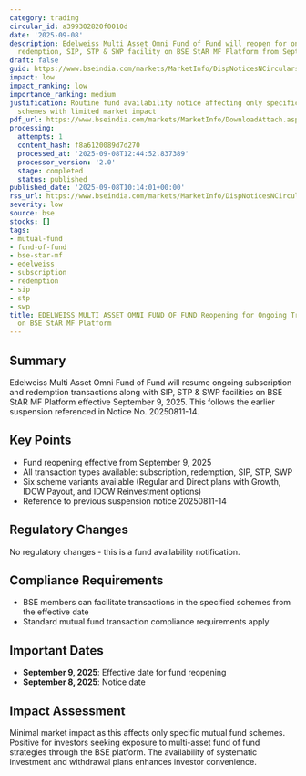 ```yaml
---
category: trading
circular_id: a399302820f0010d
date: '2025-09-08'
description: Edelweiss Multi Asset Omni Fund of Fund will reopen for ongoing subscription,
  redemption, SIP, STP & SWP facility on BSE StAR MF Platform from September 9, 2025.
draft: false
guid: https://www.bseindia.com/markets/MarketInfo/DispNoticesNCirculars.aspx?Noticeid={CEBD36FF-F278-46B4-9F4A-D2CA74690227}&noticeno=20250908-10&dt=09/08/2025&icount=10&totcount=20&flag=0
impact: low
impact_ranking: low
importance_ranking: medium
justification: Routine fund availability notice affecting only specific mutual fund
  schemes with limited market impact
pdf_url: https://www.bseindia.com/markets/MarketInfo/DownloadAttach.aspx?id=20250908-10&attachedId=
processing:
  attempts: 1
  content_hash: f8a6120089d7d270
  processed_at: '2025-09-08T12:44:52.837389'
  processor_version: '2.0'
  stage: completed
  status: published
published_date: '2025-09-08T10:14:01+00:00'
rss_url: https://www.bseindia.com/markets/MarketInfo/DispNoticesNCirculars.aspx?Noticeid={CEBD36FF-F278-46B4-9F4A-D2CA74690227}&noticeno=20250908-10&dt=09/08/2025&icount=10&totcount=20&flag=0
severity: low
source: bse
stocks: []
tags:
- mutual-fund
- fund-of-fund
- bse-star-mf
- edelweiss
- subscription
- redemption
- sip
- stp
- swp
title: EDELWEISS MULTI ASSET OMNI FUND OF FUND Reopening for Ongoing Transactions
  on BSE StAR MF Platform
---
```


## Summary

Edelweiss Multi Asset Omni Fund of Fund will resume ongoing subscription and redemption transactions along with SIP, STP & SWP facilities on BSE StAR MF Platform effective September 9, 2025. This follows the earlier suspension referenced in Notice No. 20250811-14.

## Key Points

- Fund reopening effective from September 9, 2025
- All transaction types available: subscription, redemption, SIP, STP, SWP
- Six scheme variants available (Regular and Direct plans with Growth, IDCW Payout, and IDCW Reinvestment options)
- Reference to previous suspension notice 20250811-14

## Regulatory Changes

No regulatory changes - this is a fund availability notification.

## Compliance Requirements

- BSE members can facilitate transactions in the specified schemes from the effective date
- Standard mutual fund transaction compliance requirements apply

## Important Dates

- **September 9, 2025**: Effective date for fund reopening
- **September 8, 2025**: Notice date

## Impact Assessment

Minimal market impact as this affects only specific mutual fund schemes. Positive for investors seeking exposure to multi-asset fund of fund strategies through the BSE platform. The availability of systematic investment and withdrawal plans enhances investor convenience.